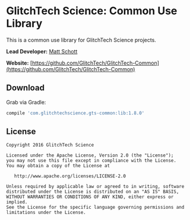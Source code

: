 GlitchTech Science: Common Use Library
======================================

This is a common use library for GlitchTech Science projects.

**Lead Developer:** [Matt Schott](glitchtechscience@gmail.com)

**Website:** [https://github.com/GlitchTech/GlitchTech-Common](https://github.com/GlitchTech/GlitchTech-Common)

[//]: # "./gradlew install"

[//]: # "./gradlew bintrayUpload"


Download
--------

Grab via Gradle:
```groovy
compile 'com.glitchtechscience.gts-common:lib:1.8.0'
```

License
--------

    Copyright 2016 GlitchTech Science

    Licensed under the Apache License, Version 2.0 (the "License");
    you may not use this file except in compliance with the License.
    You may obtain a copy of the License at

       http://www.apache.org/licenses/LICENSE-2.0

    Unless required by applicable law or agreed to in writing, software
    distributed under the License is distributed on an "AS IS" BASIS,
    WITHOUT WARRANTIES OR CONDITIONS OF ANY KIND, either express or implied.
    See the License for the specific language governing permissions and
    limitations under the License.
